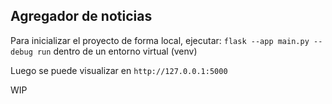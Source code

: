 ## Agregador de noticias
Para inicializar el proyecto de forma local, ejecutar:
`flask --app main.py --debug run` dentro de un entorno virtual (venv)

Luego se puede visualizar en `http://127.0.0.1:5000`

WIP
